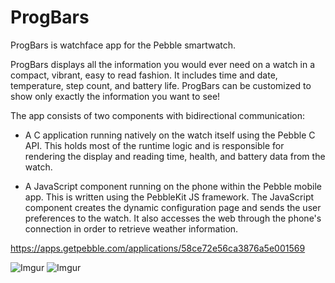 # ProgBars
ProgBars is watchface app for the Pebble smartwatch.

ProgBars displays all the information you would ever need on a watch in a compact, vibrant, easy to read fashion. 
It includes time and date, temperature, step count, and battery life. 
ProgBars can be customized to show only exactly the information you want to see!

The app consists of two components with bidirectional communication:

* A C application running natively on the watch itself using the Pebble C API. This holds most of the runtime logic and is responsible for rendering the display and reading time, health, and battery data from the watch.

* A JavaScript component running on the phone within the Pebble mobile app. This is written using the PebbleKit JS framework. The JavaScript component creates the dynamic configuration page and sends the user preferences to the watch. It also accesses the web through the phone's connection in order to retrieve weather information.

https://apps.getpebble.com/applications/58ce72e56ca3876a5e001569

![Imgur](http://i.imgur.com/SGeGW1w.png "Watchface app")
![Imgur](http://i.imgur.com/FuEOn4M.png "Configuration page")



